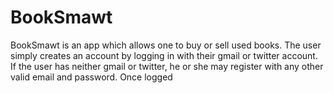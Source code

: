 # BookSmawt
BookSmawt is an app which allows one to buy or sell used books.
The user simply creates an account by logging in with their gmail or twitter account.
If the user has neither gmail or twitter, he or she may register with any other valid email and password.
Once logged
